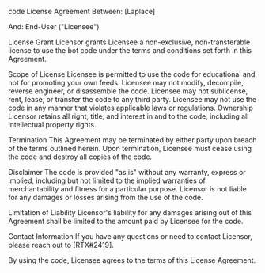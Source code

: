 
code License Agreement
Between: [Laplace]

And: End-User ("Licensee")

License Grant
Licensor grants Licensee a non-exclusive, non-transferable license to use the bot code under the terms and conditions set forth in this Agreement.

Scope of License
Licensee is permitted to use the code for educational and not for promoting your own feeds.
Licensee may not modify, decompile, reverse engineer, or disassemble the code.
Licensee may not sublicense, rent, lease, or transfer the code to any third party.
Licensee may not use the code in any manner that violates applicable laws or regulations.
Ownership
Licensor retains all right, title, and interest in and to the code, including all intellectual property rights.

Termination
This Agreement may be terminated by either party upon breach of the terms outlined herein. Upon termination, Licensee must cease using the code and destroy all copies of the code.

Disclaimer
The code is provided "as is" without any warranty, express or implied, including but not limited to the implied warranties of merchantability and fitness for a particular purpose. Licensor is not liable for any damages or losses arising from the use of the code.

Limitation of Liability
Licensor's liability for any damages arising out of this Agreement shall be limited to the amount paid by Licensee for the code.

Contact Information
If you have any questions or need to contact Licensor, please reach out to [RTX#2419].

By using the code, Licensee agrees to the terms of this License Agreement.


